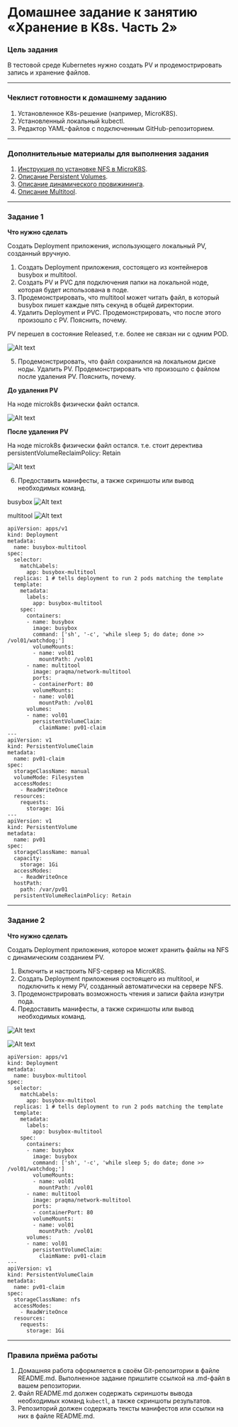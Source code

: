 # Домашнее задание к занятию «Хранение в K8s. Часть 2»

### Цель задания

В тестовой среде Kubernetes нужно создать PV и продемострировать запись и хранение файлов.

------

### Чеклист готовности к домашнему заданию

1. Установленное K8s-решение (например, MicroK8S).
2. Установленный локальный kubectl.
3. Редактор YAML-файлов с подключенным GitHub-репозиторием.

------

### Дополнительные материалы для выполнения задания

1. [Инструкция по установке NFS в MicroK8S](https://microk8s.io/docs/nfs). 
2. [Описание Persistent Volumes](https://kubernetes.io/docs/concepts/storage/persistent-volumes/). 
3. [Описание динамического провижининга](https://kubernetes.io/docs/concepts/storage/dynamic-provisioning/). 
4. [Описание Multitool](https://github.com/wbitt/Network-MultiTool).

------

### Задание 1

**Что нужно сделать**

Создать Deployment приложения, использующего локальный PV, созданный вручную.

1. Создать Deployment приложения, состоящего из контейнеров busybox и multitool.
2. Создать PV и PVC для подключения папки на локальной ноде, которая будет использована в поде.
3. Продемонстрировать, что multitool может читать файл, в который busybox пишет каждые пять секунд в общей директории. 
4. Удалить Deployment и PVC. Продемонстрировать, что после этого произошло с PV. Пояснить, почему.

PV перешел в состояние Released, т.е. более не связан ни с одним POD.

![Alt text](image-2.png)

5. Продемонстрировать, что файл сохранился на локальном диске ноды. Удалить PV.  Продемонстрировать что произошло с файлом после удаления PV. Пояснить, почему.

**До удаления PV**

На ноде microk8s физически файл остался.

![Alt text](image-3.png)

**После удаления PV**

На ноде microk8s физически файл остался.
т.е. стоит деректива persistentVolumeReclaimPolicy: Retain

![Alt text](image-4.png)



6. Предоставить манифесты, а также скриншоты или вывод необходимых команд.


busybox
![Alt text](image.png)

multitool
![Alt text](image-1.png)

```
apiVersion: apps/v1
kind: Deployment
metadata:
  name: busybox-multitool
spec:
  selector:
    matchLabels:
      app: busybox-multitool
  replicas: 1 # tells deployment to run 2 pods matching the template
  template:
    metadata:
      labels:
        app: busybox-multitool
    spec:
      containers:
      - name: busybox
        image: busybox
        command: ['sh', '-c', 'while sleep 5; do date; done >> /vol01/watchdog;']
        volumeMounts:
        - name: vol01
          mountPath: /vol01
      - name: multitool
        image: praqma/network-multitool
        ports:
        - containerPort: 80
        volumeMounts:
        - name: vol01
          mountPath: /vol01
      volumes:
      - name: vol01
        persistentVolumeClaim:
          claimName: pv01-claim
---
apiVersion: v1
kind: PersistentVolumeClaim
metadata:
  name: pv01-claim
spec:
  storageClassName: manual
  volumeMode: Filesystem
  accessModes:
    - ReadWriteOnce
  resources:
    requests:
      storage: 1Gi
---
apiVersion: v1
kind: PersistentVolume
metadata:
  name: pv01
spec:
  storageClassName: manual
  capacity:
    storage: 1Gi
  accessModes:
    - ReadWriteOnce
  hostPath:
    path: /var/pv01
  persistentVolumeReclaimPolicy: Retain
```

------

### Задание 2

**Что нужно сделать**

Создать Deployment приложения, которое может хранить файлы на NFS с динамическим созданием PV.

1. Включить и настроить NFS-сервер на MicroK8S.
2. Создать Deployment приложения состоящего из multitool, и подключить к нему PV, созданный автоматически на сервере NFS.
3. Продемонстрировать возможность чтения и записи файла изнутри пода. 
4. Предоставить манифесты, а также скриншоты или вывод необходимых команд.

![Alt text](image-5.png)

![Alt text](image-6.png)

```
apiVersion: apps/v1
kind: Deployment
metadata:
  name: busybox-multitool
spec:
  selector:
    matchLabels:
      app: busybox-multitool
  replicas: 1 # tells deployment to run 2 pods matching the template
  template:
    metadata:
      labels:
        app: busybox-multitool
    spec:
      containers:
      - name: busybox
        image: busybox
        command: ['sh', '-c', 'while sleep 5; do date; done >> /vol01/watchdog;']
        volumeMounts:
        - name: vol01
          mountPath: /vol01
      - name: multitool
        image: praqma/network-multitool
        ports:
        - containerPort: 80
        volumeMounts:
        - name: vol01
          mountPath: /vol01
      volumes:
      - name: vol01
        persistentVolumeClaim:
          claimName: pv01-claim
---
apiVersion: v1
kind: PersistentVolumeClaim
metadata:
  name: pv01-claim
spec:
  storageClassName: nfs
  accessModes:
    - ReadWriteOnce
  resources:
    requests:
      storage: 1Gi
```

------

### Правила приёма работы

1. Домашняя работа оформляется в своём Git-репозитории в файле README.md. Выполненное задание пришлите ссылкой на .md-файл в вашем репозитории.
2. Файл README.md должен содержать скриншоты вывода необходимых команд `kubectl`, а также скриншоты результатов.
3. Репозиторий должен содержать тексты манифестов или ссылки на них в файле README.md.
